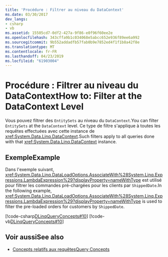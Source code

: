 ```yaml
---
title: 'Procédure : Filtrer au niveau du DataContext'
ms.date: 03/30/2017
dev_langs:
- csharp
- vb
ms.assetid: 15505cd7-0df2-427a-9f86-e0f96f60ee2e
ms.openlocfilehash: 343cffa9b1c034068e5abcc652e936f89ee6a992
ms.sourcegitcommit: 9b552addadfb57fab0b9e7852ed4f1f1b8a42f8e
ms.translationtype: MT
ms.contentlocale: fr-FR
ms.lasthandoff: 04/23/2019
ms.locfileid: "61903004"
---
```

# <a name="how-to-filter-at-the-datacontext-level"></a><span data-ttu-id="c6d25-102">Procédure : Filtrer au niveau du DataContext</span><span class="sxs-lookup"><span data-stu-id="c6d25-102">How to: Filter at the DataContext Level</span></span>
<span data-ttu-id="c6d25-103">Vous pouvez filtrer des `EntitySets` au niveau du `DataContext`.</span><span class="sxs-lookup"><span data-stu-id="c6d25-103">You can filter `EntitySets` at the `DataContext` level.</span></span> <span data-ttu-id="c6d25-104">Ce type de filtre s'applique à toutes les requêtes effectuées avec cette instance de <xref:System.Data.Linq.DataContext>.</span><span class="sxs-lookup"><span data-stu-id="c6d25-104">Such filters apply to all queries done with that <xref:System.Data.Linq.DataContext> instance.</span></span>  
  
## <a name="example"></a><span data-ttu-id="c6d25-105">Exemple</span><span class="sxs-lookup"><span data-stu-id="c6d25-105">Example</span></span>  
 <span data-ttu-id="c6d25-106">Dans l'exemple suivant, <xref:System.Data.Linq.DataLoadOptions.AssociateWith%28System.Linq.Expressions.LambdaExpression%29?displayProperty=nameWithType> est utilisé pour filtrer les commandes pré-chargées pour les clients par `ShippedDate`.</span><span class="sxs-lookup"><span data-stu-id="c6d25-106">In the following example, <xref:System.Data.Linq.DataLoadOptions.AssociateWith%28System.Linq.Expressions.LambdaExpression%29?displayProperty=nameWithType> is used to filter the pre-loaded orders for customers by `ShippedDate`.</span></span>  
  
 [!code-csharp[DLinqQueryConcepts#10](../../../../../../samples/snippets/csharp/VS_Snippets_Data/DLinqQueryConcepts/cs/Program.cs#10)]
 [!code-vb[DLinqQueryConcepts#10](../../../../../../samples/snippets/visualbasic/VS_Snippets_Data/DLinqQueryConcepts/vb/Module1.vb#10)]  
  
## <a name="see-also"></a><span data-ttu-id="c6d25-107">Voir aussi</span><span class="sxs-lookup"><span data-stu-id="c6d25-107">See also</span></span>

- [<span data-ttu-id="c6d25-108">Concepts relatifs aux requêtes</span><span class="sxs-lookup"><span data-stu-id="c6d25-108">Query Concepts</span></span>](../../../../../../docs/framework/data/adonet/sql/linq/query-concepts.md)
